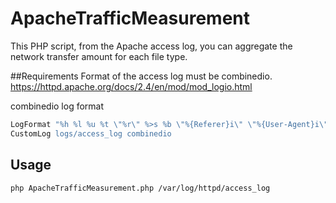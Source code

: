 # ApacheTrafficMeasurement
This PHP script, from the Apache access log, you can aggregate the network transfer amount for each file type.

##Requirements
Format of the access log must be combinedio.
https://httpd.apache.org/docs/2.4/en/mod/mod_logio.html

combinedio log format
```APACHE
LogFormat "%h %l %u %t \"%r\" %>s %b \"%{Referer}i\" \"%{User-Agent}i\" %I %O" combinedio
CustomLog logs/access_log combinedio
```

## Usage
```SHELL
php ApacheTrafficMeasurement.php /var/log/httpd/access_log
```
